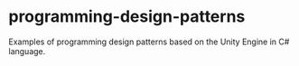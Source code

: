 # programming-design-patterns
Examples of programming design patterns based on the Unity Engine in C# language. 
